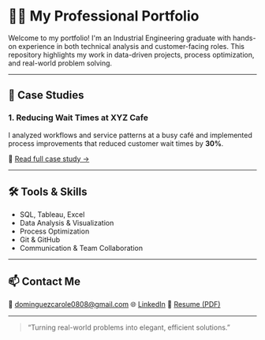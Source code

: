 # 👩‍💻 My Professional Portfolio

Welcome to my portfolio! I'm an Industrial Engineering graduate with hands-on experience in both technical analysis and customer-facing roles. This repository highlights my work in data-driven projects, process optimization, and real-world problem solving.

---

## 🧠 Case Studies

### 1. Reducing Wait Times at XYZ Cafe
I analyzed workflows and service patterns at a busy café and implemented process improvements that reduced customer wait times by **30%**.

🔗 [Read full case study →](./case-studies/cafe-wait-times.md)

---

## 🛠️ Tools & Skills
- SQL, Tableau, Excel
- Data Analysis & Visualization
- Process Optimization
- Git & GitHub
- Communication & Team Collaboration

---

## 📫 Contact Me
📧 dominguezcarole0808@gmail.com 
🌐 [LinkedIn](https://www.linkedin.com/in/itsevy-dominguez-88b7931a6) 
💼 [Resume (PDF)](https://github.com/Carole1808/itsevy-resume)

---

> “Turning real-world problems into elegant, efficient solutions.”
